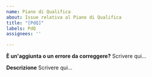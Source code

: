 ```yaml
---
name: Piano di Qualifica
about: Issue relativa al Piano di Qualifica
title: "[PdQ]"
labels: PdQ
assignees: ''

---
```


**È un'aggiunta o un errore da correggere?**
Scrivere qui...

**Descrizione**
Scrivere qui...
